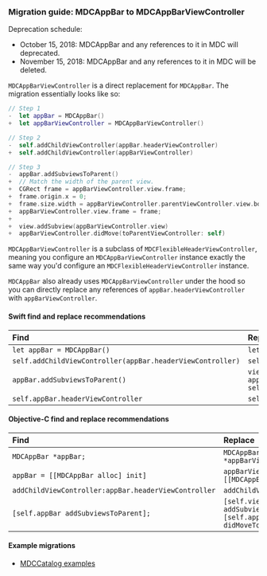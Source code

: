 ### Migration guide: MDCAppBar to MDCAppBarViewController

Deprecation schedule:

- October 15, 2018: MDCAppBar and any references to it in MDC will deprecated.
- November 15, 2018: MDCAppBar and any references to it in MDC will be deleted.

`MDCAppBarViewController` is a direct replacement for `MDCAppBar`. The migration essentially looks
like so:

```swift
// Step 1
-  let appBar = MDCAppBar()
+  let appBarViewController = MDCAppBarViewController()

// Step 2
-  self.addChildViewController(appBar.headerViewController)
+  self.addChildViewController(appBarViewController)

// Step 3
-  appBar.addSubviewsToParent()
+  // Match the width of the parent view.
+  CGRect frame = appBarViewController.view.frame;
+  frame.origin.x = 0;
+  frame.size.width = appBarViewController.parentViewController.view.bounds.size.width;
+  appBarViewController.view.frame = frame;
+
+  view.addSubview(appBarViewController.view)
+  appBarViewController.didMove(toParentViewController: self)
```

`MDCAppBarViewController` is a subclass of `MDCFlexibleHeaderViewController`, meaning you configure
an `MDCAppBarViewController` instance exactly the same way you'd configure an
`MDCFlexibleHeaderViewController` instance.

`MDCAppBar` also already uses `MDCAppBarViewController` under the hood so you can directly replace
any references of `appBar.headerViewController` with `appBarViewController`.

#### Swift find and replace recommendations

| Find | Replace |
|:-----|:-------------|
| `let appBar = MDCAppBar()` | `let appBarViewController = MDCAppBarViewController()` |
| `self.addChildViewController(appBar.headerViewController)` | `self.addChildViewController(appBarViewController)` |
| `appBar.addSubviewsToParent()` | `view.addSubview(appBarViewController.view)`<br/>`appBarViewController.didMove(toParentViewController: self)` |
| `self.appBar.headerViewController` | `self.appBarViewController` |

#### Objective-C find and replace recommendations

| Find | Replace |
|:-----|:-------------|
| `MDCAppBar *appBar;` | `MDCAppBarViewController *appBarViewController;` |
| `appBar = [[MDCAppBar alloc] init]` | `appBarViewController = [[MDCAppBarViewController alloc] init]` |
| `addChildViewController:appBar.headerViewController` | `addChildViewController:appBarViewController` |
| `[self.appBar addSubviewsToParent];` | `[self.view addSubview:self.appBarViewController.view];`<br/>`[self.appBarViewController didMoveToParentViewController:self];` |

#### Example migrations

- [MDCCatalog examples](https://github.com/material-components/material-components-ios/commit/50e1fd091d8d08426f390c124bf6310c54174d8c)

